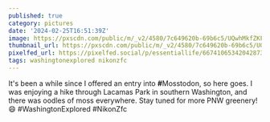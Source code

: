 ```yaml
---
published: true
category: pictures
date: '2024-02-25T16:51:39Z'
image: https://pxscdn.com/public/m/_v2/4580/7c649620b-69b6c5/UQwhMkfZKFWp/DOVRUcbvXLMcQf4is57JIQXfeTBY1LsWrRdsFMI8.jpg
thumbnail_url: https://pxscdn.com/public/m/_v2/4580/7c649620b-69b6c5/UQwhMkfZKFWp/DOVRUcbvXLMcQf4is57JIQXfeTBY1LsWrRdsFMI8_thumb.jpg
pixelfed_url: https://pixelfed.social/p/essentiallife/667410653420428734
tags: washingtonexplored nikonzfc
---
```


It's been a while since I offered an entry into <strong>#</strong>Mosstodon, so here goes. I was enjoying a hike through Lacamas Park in southern Washington, and there was oodles of moss everywhere. Stay tuned for more PNW greenery! 😄 #WashingtonExplored #NikonZfc